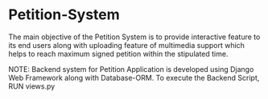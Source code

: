 # Petition-System
The main objective of the Petition System is to provide interactive feature to its end
users along with uploading feature of multimedia support which helps to reach maximum signed petition within the stipulated time.

NOTE:
Backend system for Petition Application is developed using Django Web Framework along with Database-ORM.
To execute the Backend Script, RUN views.py
